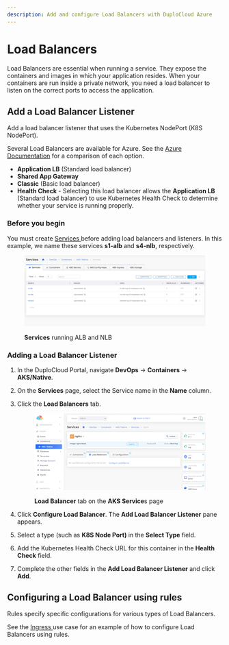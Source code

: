 ```yaml
---
description: Add and configure Load Balancers with DuploCloud Azure
---
```


# Load Balancers

Load Balancers are essential when running a service. They expose the containers and images in which your application resides. When your containers are run inside a private network, you need a load balancer to listen on the correct ports to access the application.

## Add a Load Balancer Listener&#x20;

Add a load balancer listener that uses the Kubernetes NodePort (K8S NodePort).

Several Load Balancers are available for Azure. See the [Azure Documentation](https://learn.microsoft.com/en-us/azure/load-balancer/skus) for a comparison of each option.

* **Application LB** (Standard load balancer)
* **Shared App Gateway**
* **Classic** (Basic load balancer)
* **Health Check** - Selecting this load balancer allows the **Application LB** (Standard load balancer) to use Kubernetes Health Check to determine whether your service is running properly.

### Before you begin

You must create [Services ](broken-reference)before adding load balancers and listeners. In this example, we name these services **s1-alb** and **s4-nlb**, respectively.&#x20;

<figure><img src="../../.gitbook/assets/AKS_Ingress.png" alt=""><figcaption><p><strong>Services</strong> running ALB and NLB</p></figcaption></figure>

### Adding a Load Balancer Listener

1. In the DuploCloud Portal, navigate **DevOps** -> **Containers** -> **AKS/Native**.
2. On the **Services** page, select the Service name in the **Name** column.
3.  Click the **Load Balancers** tab.

    <figure><img src="../../.gitbook/assets/AKS_Load_Bal.png" alt=""><figcaption><p><strong>Load Balancer</strong> tab on the <strong>AKS Service</strong>s page</p></figcaption></figure>
4. Click **Configure Load Balancer**. The **Add Load Balancer Listener** pane appears.
5. Select a type (such as **K8S Node Port)** in the **Select Type** field.&#x20;
6. Add the Kubernetes Health Check URL for this container in the **Health Check** field.&#x20;
7. Complete the other fields in the **Add Load Balancer Listener** and click **Add**.

## Configuring a Load Balancer using rules

Rules specify specific configurations for various types of Load Balancers.

See the [Ingress ](ingress.md)use case for an example of how to configure Load Balancers using rules.&#x20;
